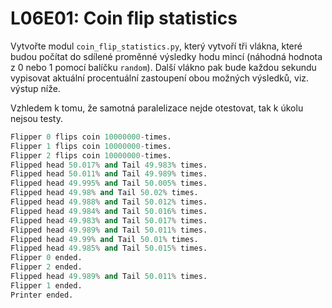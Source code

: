 # L06E01: Coin flip statistics

Vytvořte modul `coin_flip_statistics.py`, který vytvoří tři vlákna, které budou počítat do sdílené proměnné výsledky hodu mincí (náhodná hodnota z 0 nebo 1 pomocí balíčku `random`). Další vlákno pak bude každou sekundu vypisovat aktuální procentuální zastoupení obou možných výsledků, viz. výstup níže.

Vzhledem k tomu, že samotná paralelizace nejde otestovat, tak k úkolu nejsou testy.

```python
Flipper 0 flips coin 10000000-times.
Flipper 1 flips coin 10000000-times.
Flipper 2 flips coin 10000000-times.
Flipped head 50.017% and Tail 49.983% times.
Flipped head 50.011% and Tail 49.989% times.
Flipped head 49.995% and Tail 50.005% times.
Flipped head 49.98% and Tail 50.02% times.
Flipped head 49.988% and Tail 50.012% times.
Flipped head 49.984% and Tail 50.016% times.
Flipped head 49.983% and Tail 50.017% times.
Flipped head 49.989% and Tail 50.011% times.
Flipped head 49.99% and Tail 50.01% times.
Flipped head 49.985% and Tail 50.015% times.
Flipper 0 ended.
Flipper 2 ended.
Flipped head 49.989% and Tail 50.011% times.
Flipper 1 ended.
Printer ended.
```

